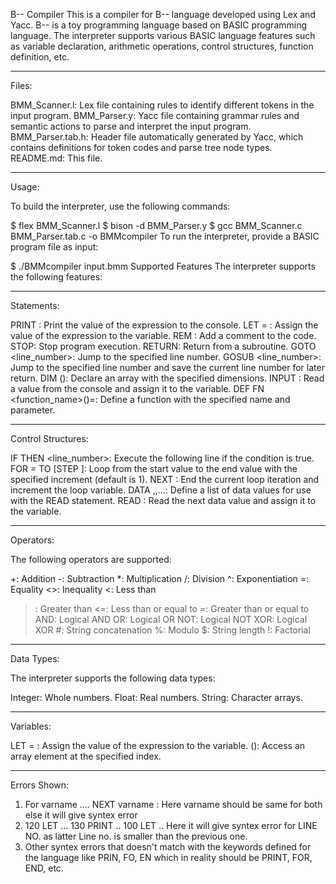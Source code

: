 B-- Compiler
This is a compiler for B-- language developed using Lex and Yacc. B-- is a toy programming language based on BASIC programming language. The interpreter supports various BASIC language features such as variable declaration, arithmetic operations, control structures, function definition, etc.



****
Files:

BMM_Scanner.l: Lex file containing rules to identify different tokens in the input program.
BMM_Parser.y: Yacc file containing grammar rules and semantic actions to parse and interpret the input program.
BMM_Parser.tab.h: Header file automatically generated by Yacc, which contains definitions for token codes and parse tree node types.
README.md: This file.



****
Usage:

To build the interpreter, use the following commands:

$ flex BMM_Scanner.l
$ bison -d BMM_Parser.y
$ gcc BMM_Scanner.c BMM_Parser.tab.c -o BMMcompiler
To run the interpreter, provide a BASIC program file as input:

$ ./BMMcompiler input.bmm
Supported Features
The interpreter supports the following features:



****
Statements:

PRINT <expression>: 					  Print the value of the expression to the console.
LET <variable> = <expression>: 			  Assign the value of the expression to the variable.
REM <comment>: 						  Add a comment to the code.
STOP: 							  Stop program execution.
RETURN: 							  Return from a subroutine.
GOTO <line_number>: 					  Jump to the specified line number.
GOSUB <line_number>: 					  Jump to the specified line number and save the current line number for later return.
DIM <variable>(<dimension>): 				  Declare an array with the specified dimensions.
INPUT <variable>: 					  Read a value from the console and assign it to the variable.
DEF FN <function_name>(<parameter>)=<expression>: Define a function with the specified name and parameter.



****
Control Structures:

IF <condition> THEN <line_number>: 	               Execute the following line if the condition is true.
FOR <variable> = <start> TO <end> [STEP <increment>]: Loop from the start value to the end value with the specified increment (default is 1).
NEXT <variable>: 				End the current loop iteration and increment the loop variable.
DATA <value1>,<value2>,...: 		Define a list of data values for use with the READ statement.
READ <variable>: 				Read the next data value and assign it to the variable.



****
Operators:

The following operators are supported:

+: Addition
-: Subtraction
*: Multiplication
/: Division
^: Exponentiation
=: Equality
<>: Inequality
<: Less than
>: Greater than
<=: Less than or equal to
>=: Greater than or equal to
AND: Logical AND
OR: Logical OR
NOT: Logical NOT
XOR: Logical XOR
#: String concatenation
%: Modulo
$: String length
!: Factorial


****
Data Types:

The interpreter supports the following data types:

Integer: Whole numbers.
Float: Real numbers.
String: Character arrays.


****
Variables:

LET <variable> = <expression>: Assign the value of the expression to the variable.
<variable>(<index>): Access an array element at the specified index.



****
Errors Shown:

1. For varname .... NEXT varname : Here varname should be same for both else it will give syntex error
2. 120 LET ... 
   130 PRINT ..
   100 LET ..
			Here it will give syntex error for LINE NO. as latter Line no. is smaller than the previous one.
3. Other syntex errors that doesn't match with the keywords defined for the language like PRIN, FO, EN which in reality should be PRINT, FOR, END, etc.